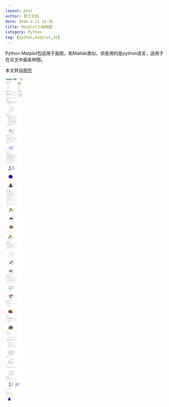 ```yaml
---
layout: post
author: 官方文档
date: 2016-4-21 14:36
title: Matplot三维画图
category: Python
tag: [python,matplot,3d]
---
```


Python Matplot包适用于画图，和Matlab类似，但是用的是python语言，适用于在论文中画各种图。

本文转自[网页](http://matplotlib.org/mpl_toolkits/mplot3d/tutorial.html#scatter-plots)

<!-- more -->

![Matplot 3D](/public/img/python/matplot3d_paint.png)
